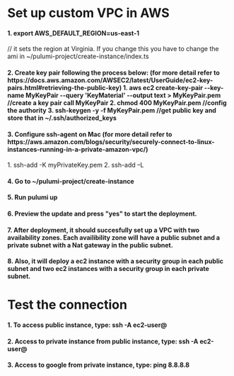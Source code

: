 <h1> Set up custom VPC in AWS </h1>
<h4> 1. export AWS_DEFAULT_REGION=us-east-1 </h4>   // it sets the region at Virginia. If you change this you have to change the ami in ~/pulumi-project/create-instance/index.ts

<h4> 
   2. Create key pair following the process below: (for more detail refer to https://docs.aws.amazon.com/AWSEC2/latest/UserGuide/ec2-key-pairs.html#retrieving-the-public-key)
      1. aws ec2 create-key-pair --key-name MyKeyPair --query 'KeyMaterial' --output text > MyKeyPair.pem  //create a key pair call MyKeyPair
      2. chmod 400 MyKeyPair.pem    //config the authority
      3. ssh-keygen -y -f MyKeyPair.pem  //get public key and store that in ~/.ssh/authorized_keys
</h4>

<h4> 3. Configure ssh-agent on Mac (for more detail refer to https://aws.amazon.com/blogs/security/securely-connect-to-linux-instances-running-in-a-private-amazon-vpc/) </h4>
    1. ssh-add -K myPrivateKey.pem
    2. ssh-add –L

<h4> 4. Go to ~/pulumi-project/create-instance </h4>

<h4> 5. Run pulumi up </h4>

<h4> 6. Preview the update and press "yes" to start the deployment. </h4>

<h4> 7. After deployment, it should succesfully set up a VPC with two availability zones. Each availibility zone will have a public subnet and a private subnet with a Nat gateway in the public subnet. </h4>

<h4> 8. Also, it will deploy a ec2 instance with a security group in each public subnet and two ec2 instances with a security group in each private subnet. </h4>



<h1> Test the connection </h1>

<h4> 1. To access public instance, type: ssh -A ec2-user@<public instance’s DNS> </h4>

<h4> 2. Access to private instance from public instance, type: ssh -A ec2-user@<private instance’s private Ip> </h4>

<h4> 3. Access to google from private instance, type: ping 8.8.8.8 </h4>





